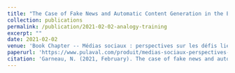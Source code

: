 ```yaml
---
title: "The Case of Fake News and Automatic Content Generation in the Era of Big Data and Machine Learning"
collection: publications
permalink: /publication/2021-02-02-analogy-training
excerpt: ""
date: 2021-02-02
venue: 'Book Chapter -- Médias sociaux : perspectives sur les défis liés à la cybersécurité, la gouvernementalité algorithmique et l’intelligence artificielle'
paperurl: 'https://www.pulaval.com/produit/medias-sociaux-perspectives-sur-les-defis-lies-a-la-cybersecurite-la-gouvernementalite-algorithmique-et-l-intelligence-artificielle'
citation: 'Garneau, N. (2021, February). The case of fake news and automatic content generation in the era of big data and machine learning in Médias sociaux : perspectives sur les défis liés à la cybersécurité, la gouvernementalité algorithmique et l’intelligence artificielle p.139-147'
---
```

